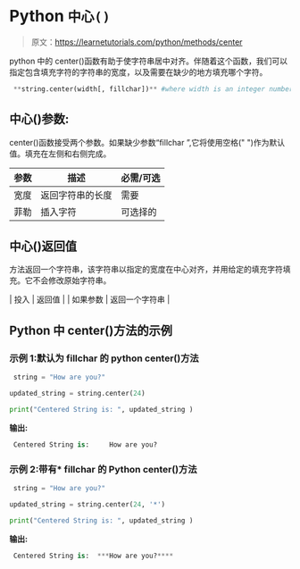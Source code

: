 # Python `中心()`

> 原文：<https://learnetutorials.com/python/methods/center>

python 中的 center()函数有助于使字符串居中对齐。伴随着这个函数，我们可以指定包含填充字符的字符串的宽度，以及需要在缺少的地方填充哪个字符。

```py
 **string.center(width[, fillchar])** #where width is an integer number 

```

## 中心()参数:

center()函数接受两个参数。如果缺少参数“fillchar ”,它将使用空格(" ")作为默认值。填充在左侧和右侧完成。

| 参数 | 描述 | 必需/可选 |
| --- | --- | --- |
| 宽度 | 返回字符串的长度 | 需要 |
| 菲勒 | 插入字符 | 可选择的 |

## 中心()返回值

方法返回一个字符串，该字符串以指定的宽度在中心对齐，并用给定的填充字符填充。它不会修改原始字符串。

| 投入 | 返回值 |
| 如果参数 | 返回一个字符串 |

## Python 中 center()方法的示例

### 示例 1:默认为 fillchar 的 python center()方法

```py
 string = "How are you?"

updated_string = string.center(24)

print("Centered String is: ", updated_string ) 

```

**输出:**

```py
 Centered String is:     How are you? 
```

### 示例 2:带有* fillchar 的 Python center()方法

```py
 string = "How are you?"

updated_string = string.center(24, '*')

print("Centered String is: ", updated_string ) 

```

**输出:**

```py
 Centered String is:  ***How are you?**** 
```